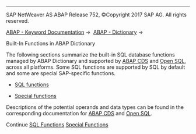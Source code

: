   

* * *

SAP NetWeaver AS ABAP Release 752, ©Copyright 2017 SAP AG. All rights reserved.

[ABAP - Keyword Documentation](javascript:call_link\('abenabap.htm'\)) →  [ABAP - Dictionary](javascript:call_link\('abenabap_dictionary.htm'\)) → 

Built-In Functions in ABAP Dictionary

The following sections summarize the built-in SQL database functions managed by ABAP Dictionary and supported by [ABAP CDS](javascript:call_link\('abenabap_cds_glosry.htm'\) "Glossary Entry") and [Open SQL](javascript:call_link\('abenopen_sql_glosry.htm'\) "Glossary Entry"), across all platforms. Some SQL functions are supported by SQL by default and some are special SAP-specific functions.

-   [SQL functions](javascript:call_link\('abensql_functions.htm'\))

-   [Special functions](javascript:call_link\('abenddic_special_functions.htm'\))

Descriptions of the potential operands and data types can be found in the corresponding documentation for [ABAP CDS](javascript:call_link\('abencds_f1_builtin_functions.htm'\)) and [Open SQL](javascript:call_link\('abenopen_sql_builtin_functions.htm'\)).

Continue
[SQL Functions](javascript:call_link\('abensql_functions.htm'\))
[Special Functions](javascript:call_link\('abenddic_special_functions.htm'\))